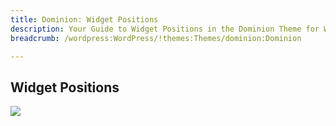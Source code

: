 ```yaml
---
title: Dominion: Widget Positions
description: Your Guide to Widget Positions in the Dominion Theme for WordPress
breadcrumb: /wordpress:WordPress/!themes:Themes/dominion:Dominion

---
```


Widget Positions
-----

![][positions]

[positions]: assets/positions.jpg
